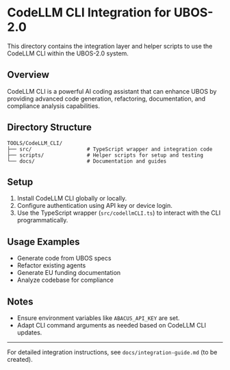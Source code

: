 # CodeLLM CLI Integration for UBOS-2.0

This directory contains the integration layer and helper scripts to use the CodeLLM CLI within the UBOS-2.0 system.

## Overview

CodeLLM CLI is a powerful AI coding assistant that can enhance UBOS by providing advanced code generation, refactoring, documentation, and compliance analysis capabilities.

## Directory Structure

```
TOOLS/CodeLLM_CLI/
├── src/                  # TypeScript wrapper and integration code
├── scripts/              # Helper scripts for setup and testing
└── docs/                 # Documentation and guides
```

## Setup

1. Install CodeLLM CLI globally or locally.
2. Configure authentication using API key or device login.
3. Use the TypeScript wrapper (`src/codellmCLI.ts`) to interact with the CLI programmatically.

## Usage Examples

- Generate code from UBOS specs
- Refactor existing agents
- Generate EU funding documentation
- Analyze codebase for compliance

## Notes

- Ensure environment variables like `ABACUS_API_KEY` are set.
- Adapt CLI command arguments as needed based on CodeLLM CLI updates.

---

For detailed integration instructions, see `docs/integration-guide.md` (to be created).
